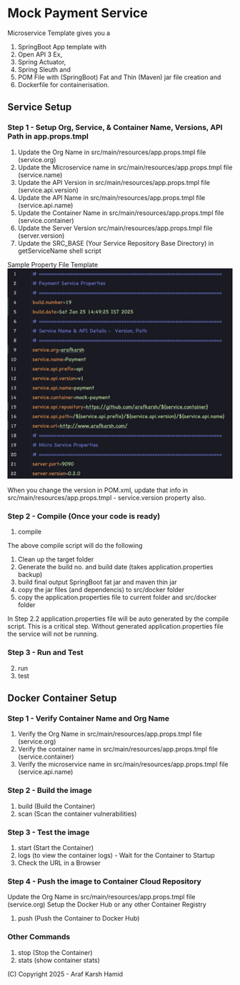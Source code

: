 # Mock Payment Service

Microservice Template gives you a 

1. SpringBoot App template with 
2. Open API 3 Ex, 
3. Spring Actuator, 
4. Spring Sleuth and 
5. POM File with (SpringBoot) Fat and Thin (Maven) jar file creation and 
6. Dockerfile for containerisation.

## Service Setup

### Step 1 - Setup Org, Service, & Container Name, Versions, API Path in app.props.tmpl

1. Update the Org Name in src/main/resources/app.props.tmpl file (service.org)
2. Update the Microservice name in src/main/resources/app.props.tmpl file (service.name)
3. Update the API Version in src/main/resources/app.props.tmpl file (service.api.version)
4. Update the API Name in src/main/resources/app.props.tmpl file (service.api.name)
5. Update the Container Name in src/main/resources/app.props.tmpl file (service.container)
6. Update the Server Version src/main/resources/app.props.tmpl file (server.version)
7. Update the SRC_BASE (Your Service Repository Base Directory) in getServiceName shell script

Sample Property File Template
![Property File](https://raw.githubusercontent.com/arafkarsh/mock-payment/main/diagrams/MS-Property-File.jpg)

When you change the version in POM.xml, update that info in src/main/resources/app.props.tmpl - service.version property also.

###  Step 2 - Compile (Once your code is ready) 

1. compile 

The above compile script will do the following

1. Clean up the target folder
2. Generate the build no. and build date (takes application.properties backup)
3. build final output SpringBoot fat jar and maven thin jar
4. copy the jar files (and dependencis) to src/docker folder
5. copy the application.properties file to current folder and src/docker folder

In Step 2.2 application.properties file will be auto generated by the compile script. This is a critical step.
Without generated application.properties file the service will not be running.

###  Step 3 - Run and Test

2. run
3. test

## Docker Container Setup

### Step 1 - Verify Container Name and Org Name

1. Verify the Org Name in src/main/resources/app.props.tmpl file (service.org)
2. Verify the container name in src/main/resources/app.props.tmpl file (service.container)
3. Verify the microservice name in src/main/resources/app.props.tmpl file (service.api.name)

### Step 2 - Build the image

1. build (Build the Container)
2. scan (Scan the container vulnerabilities)

### Step 3 - Test the image

1. start (Start the Container)
2. logs (to view the container logs) - Wait for the Container to Startup
3. Check the URL in a Browser

### Step 4 - Push the image to Container Cloud Repository

Update the Org Name in src/main/resources/app.props.tmpl file (service.org)
Setup the Docker Hub or any other Container Registry

1. push (Push the Container to Docker Hub)

### Other Commands

1. stop (Stop the Container)
2. stats (show container stats)


(C) Copyright 2025 - Araf Karsh Hamid

